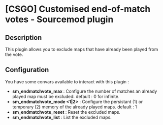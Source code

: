 # [CSGO] Customised end-of-match votes - Sourcemod plugin

## Description

This plugin allows you to exclude maps that have already been played from the vote.

## Configuration

You have some convars available to interact with this plugin :

- **sm_endmatchvote_max <number>** : Configure the number of matches an already played map must be excluded. default : 0 for infinite.
- **sm_endmatchvote_mode <1|2>** : Configure the persistant (1) or temporary (2) memory of the already played maps. default : 1
- **sm_endmatchvote_reset** : Reset the excluded maps.
- **sm_endmatchvote_list** : List the excluded maps.
